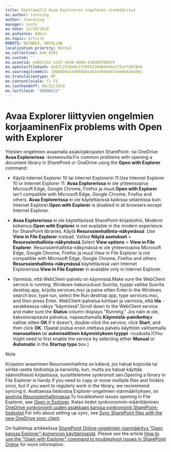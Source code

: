 ```yaml
---
title: Käyttämällä Avaa Explorerin ongelmien vianmääritys
ms.author: toresing
author: tomresing
manager: scotv
ms.date: 12/10/2018
ms.audience: Admin
ms.topic: article
ROBOTS: NOINDEX, NOFOLLOW
localization_priority: Normal
ms.collection: Adm_O365
ms.custom: ''
ms.assetid: ed852342-e33f-4450-8400-63d30df09476
ms.openlocfilehash: 6e67c2916e0c5739f6126064d45e175a7fd6f8d4
ms.sourcegitcommit: 1d98db8acb9959aba3b5e308a567ade6b62da56c
ms.translationtype: MT
ms.contentlocale: fi-FI
ms.lasthandoff: 08/22/2019
ms.locfileid: "36500212"
---
```

# <a name="fix-problems-with-open-with-explorer"></a><span data-ttu-id="f5e02-102">Avaa Explorer liittyvien ongelmien korjaaminen</span><span class="sxs-lookup"><span data-stu-id="f5e02-102">Fix problems with Open with Explorer</span></span>

<span data-ttu-id="f5e02-103">Yleisten ongelmien avaamalla asiakirjakirjaston SharePoint- tai OneDrive **Avaa Explorerissa** -komennolla:</span><span class="sxs-lookup"><span data-stu-id="f5e02-103">Fix common problems with opening a document library in SharePoint or OneDrive using the **Open with Explorer** command:</span></span> 
  
- <span data-ttu-id="f5e02-104">Käytä Internet Explorer 10 tai Internet Explorerin 11.</span><span class="sxs-lookup"><span data-stu-id="f5e02-104">Use Internet Explorer 10 or Internet Explorer 11.</span></span> <span data-ttu-id="f5e02-105">**Avaa Explorerissa** ei ole yhteensopiva Microsoft Edge, Google Chrome, Firefox ja muut.</span><span class="sxs-lookup"><span data-stu-id="f5e02-105">**Open with Explorer** isn't compatible with Microsoft Edge, Google Chrome, Firefox and others.</span></span> <span data-ttu-id="f5e02-106">**Avaa Explorerissa** ei ole käytettävissä kaikissa selaimissa kuin Internet Explorer.</span><span class="sxs-lookup"><span data-stu-id="f5e02-106">**Open with Explorer** is disabled in all browsers except Internet Explorer.</span></span> 
    
- <span data-ttu-id="f5e02-107">**Avaa Explorerissa** ei ole käytettävissä SharePoint-kirjastoihin, Moderni kokemus.</span><span class="sxs-lookup"><span data-stu-id="f5e02-107">**Open with Explorer** is not available in the modern experience for SharePoint libraries.</span></span> <span data-ttu-id="f5e02-108">Käytä **Resurssienhallinta-näkymässä** .</span><span class="sxs-lookup"><span data-stu-id="f5e02-108">Use **View in File Explorer** instead.</span></span> <span data-ttu-id="f5e02-109">Valitse **Näytä asetukset** \> **Resurssienhallinta-näkymässä**.</span><span class="sxs-lookup"><span data-stu-id="f5e02-109">Select **View options** \> **View in File Explorer**.</span></span> <span data-ttu-id="f5e02-110">Resurssienhallinta-näkymässä ei ole yhteensopiva Microsoft Edge, Google Chrome, Firefox ja muut.</span><span class="sxs-lookup"><span data-stu-id="f5e02-110">View in File Explorer is not compatible with Microsoft Edge, Google Chrome, Firefox and others.</span></span> <span data-ttu-id="f5e02-111">**Resurssienhallinta-näkymässä** käytettävissä vain Internet Explorerissa.</span><span class="sxs-lookup"><span data-stu-id="f5e02-111">**View in File Explorer** in available only in Internet Explorer.</span></span> 
    
- <span data-ttu-id="f5e02-112">Varmista, että WebClient-palvelu on käynnissä.</span><span class="sxs-lookup"><span data-stu-id="f5e02-112">Make sure the WebClient service is running.</span></span> <span data-ttu-id="f5e02-113">Windows-hakuruutuun Suorita, tyyppi valitse Suorita desktop app, kirjoita services.msc ja paina sitten Enter.</span><span class="sxs-lookup"><span data-stu-id="f5e02-113">In the Windows search box, type run, select the Run desktop app, type services.msc, and then press Enter.</span></span> <span data-ttu-id="f5e02-114">WebClient-palvelua kohtaan ja varmista, että **tila** -sarakkeessa näkyy ”käynnissä”.</span><span class="sxs-lookup"><span data-stu-id="f5e02-114">Scroll down to the WebClient service and make sure the **Status** column displays "Running."</span></span> <span data-ttu-id="f5e02-115">Jos näin ei ole, kaksoisnapsauta palvelua, napsauttamalla **Käynnistä-painiketta**ja valitse sitten **OK**.</span><span class="sxs-lookup"><span data-stu-id="f5e02-115">If it doesn't, double-click the service, click **Start**, and then click **OK**.</span></span> <span data-ttu-id="f5e02-116">(Saatat joutua ensin otettava palvelu käyttöön valitsemalla **manuaalisen** tai **automaattisen** **käynnistyksen tyyppi** -ruudusta.)</span><span class="sxs-lookup"><span data-stu-id="f5e02-116">(You might need to first enable the service by selecting either **Manual** or **Automatic** in the **Startup type** box.)</span></span> 
    
> [!NOTE]
> <span data-ttu-id="f5e02-117">Kirjaston avaaminen Resurssienhallinta on kätevä, jos haluat kopioida tai siirtää useita tiedostoja ja kansioita, kun, mutta jos haluat käyttää säännöllisesti kirjastossa, suosittelemme synkronoit sen.</span><span class="sxs-lookup"><span data-stu-id="f5e02-117">Opening a library in File Explorer is handy if you need to copy or move multiple files and folders once, but if you want to regularly work in the library, we recommend syncing it.</span></span> <span data-ttu-id="f5e02-118">Avattaessa tiedostoa Explorer-ongelmien vianmäärityksen, on [avoinna Resurssienhallinnassa](https://go.microsoft.com/fwlink/?linkid=871665).</span><span class="sxs-lookup"><span data-stu-id="f5e02-118">To troubleshoot issues opening in File Explorer, see [Open in Explorer](https://go.microsoft.com/fwlink/?linkid=871665).</span></span> <span data-ttu-id="f5e02-119">Katso tiedot synkronoinnin määrittäminen [OneDrive synkronointi uuden asiakkaan kanssa synkronointi SharePoint-tiedostot](https://go.microsoft.com/fwlink/?linkid=871666).</span><span class="sxs-lookup"><span data-stu-id="f5e02-119">For info about setting up sync, see [Sync SharePoint files with the new OneDrive sync client](https://go.microsoft.com/fwlink/?linkid=871666).</span></span>
  
<span data-ttu-id="f5e02-120">On lisätietoja artikkelissa [SharePoint Online-ongelmien vianmääritys ”Open kanssa Explorer”-komennon käyttämisestä](https://support.office.com/article/How-to-use-the-Open-with-Explorer-command-to-troubleshoot-issues-in-SharePoint-Online-87155331-0c92-4224-a4c1-da5c21c4ade4) .</span><span class="sxs-lookup"><span data-stu-id="f5e02-120">Please see the article [How to use the "Open with Explorer" command to troubleshoot issues in SharePoint Online](https://support.office.com/article/How-to-use-the-Open-with-Explorer-command-to-troubleshoot-issues-in-SharePoint-Online-87155331-0c92-4224-a4c1-da5c21c4ade4) for more information.</span></span> 
  

